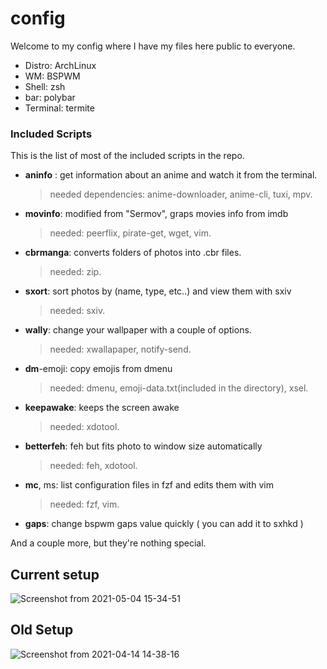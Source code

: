 # config

Welcome to my config
where I have my files here public to everyone.

- Distro: ArchLinux
- WM: BSPWM
- Shell: zsh
- bar: polybar
- Terminal: termite

### Included Scripts

This is the list of most of the included scripts in the repo.

- **aninfo** : get information about an anime and watch it from the terminal.
    > needed dependencies: anime-downloader, anime-cli, tuxi, mpv.
- **movinfo**: modified from "Sermov", graps movies info from imdb
    > needed: peerflix, pirate-get, wget, vim.
- **cbrmanga**: converts folders of photos into .cbr files.
    > needed: zip.
- **sxort**: sort photos by (name, type, etc..) and view them with sxiv
    > needed: sxiv.
- **wally**: change your wallpaper with a couple of options.
    > needed: xwallapaper, notify-send.
- **dm**-emoji: copy emojis from dmenu
    > needed: dmenu, emoji-data.txt(included in the directory), xsel.
- **keepawake**: keeps the screen awake
    > needed: xdotool.
- **betterfeh**: feh but fits photo to window size automatically
    > needed: feh, xdotool.
- **mc**, ms: list configuration files in fzf and edits them with vim
    > needed: fzf, vim.
- **gaps**: change bspwm gaps value quickly ( you can add it to sxhkd )

And a couple more, but they're nothing special.

## Current setup
![Screenshot from 2021-05-04 15-34-51](https://user-images.githubusercontent.com/78548167/117004249-88aa7b00-acee-11eb-843f-6463a3a587bc.png)


## Old Setup
![Screenshot from 2021-04-14 14-38-16](https://user-images.githubusercontent.com/78548167/114704392-38fc1380-9d2f-11eb-8b57-e66fe3537ac1.png)

